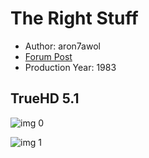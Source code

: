 # The Right Stuff

* Author: aron7awol
* [Forum Post](https://www.avsforum.com/threads/bass-eq-for-filtered-movies.2995212/post-58212832)
* Production Year: 1983

## TrueHD 5.1

![img 0](https://i.imgur.com/uIAmD7J.jpg)

![img 1](https://i.imgur.com/MzV8qJS.png)

